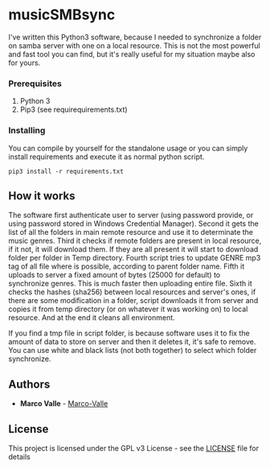 # musicSMBsync
I've written this Python3 software, because I needed to synchronize a folder on samba server with one on a local resource. This is  not the most powerful and fast tool you can find, but it's really useful for my situation maybe also for yours. 

### Prerequisites

1) Python 3
2) Pip3 (see requirequirements.txt)

### Installing

You can compile by yourself for the standalone usage or you can simply install requirements and execute it as normal python script.
```
pip3 install -r requirements.txt 
```

## How it works

The software first authenticate user to server (using password provide, or using password stored in Windows Credential Manager).
Second it gets the list of all the folders in main remote resource and use it to determinate the music genres.
Third it checks if remote folders are present in local resource, if it not, it will download them. If they are all present it will start to download folder per folder in Temp directory.
Fourth script tries to update GENRE mp3 tag of all file where is possible, according to parent folder name.
Fifth it uploads to server a fixed amount of bytes (25000 for default) to synchronize genres. This is much faster then uploading entire file.
Sixth it checks the hashes (sha256) between local resources and server's ones, if there are some modification in a folder, script downloads it from server and copies it from temp directory (or on whatever it was working on) to local resource.
And at the end it cleans all environment.

If you find a tmp file in script folder, is because software uses it to fix the amount of data to store on server and then it deletes it, it's safe to remove.
You can use white and black lists (not both together) to select which folder synchronize.

## Authors

* **Marco Valle** - [Marco-Valle](https://github.com/Marco-Valle)

## License

This project is licensed under the GPL v3 License - see the [LICENSE](LICENSE) file for details
